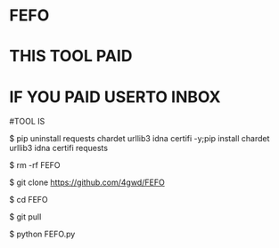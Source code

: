 # FEFO
# THIS TOOL PAID
# IF YOU PAID USERTO INBOX


#TOOL IS

$ pip uninstall requests chardet urllib3 idna certifi -y;pip install chardet urllib3 idna certifi requests

$ rm -rf FEFO

$ git clone https://github.com/4gwd/FEFO

$ cd FEFO

$ git pull 

$ python FEFO.py

